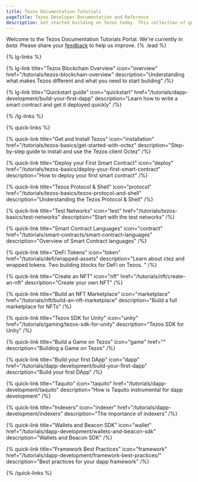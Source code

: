 ```yaml
---
title: Tezos Documentation Tutorials
pageTitle: Tezos Developer Documentation and Reference
description: Get started building on Tezos today. This collection of guides will take you through writing your first smart contract, using the Unity SDK, and building an NFT Marketplace.
---
```


Welcome to the Tezos Documentation Tutorials Portal. We're currently in _beta_. Please share your [feedback](https://github.com/trilitech/tezos-developer-docs/issues/new/choose) to help us improve. {% .lead %}

{% lg-links %}

{% lg-link title="Tezos Blockchain Overview" icon="overview" href="/tutorials/tezos-blockchain-overview" description="Understanding what makes Tezos different and what you need to start building" /%}

{% lg-link title="Quickstart guide" icon="quickstart" href="/tutorials/dapp-development/build-your-first-dapp" description="Learn how to write a smart contract and get it deployed quickly" /%}

{% /lg-links %}

{% quick-links %}

{% quick-link title="Get and Install Tezos" icon="installation" href="/tutorials/tezos-basics/get-started-with-octez" description="Step-by-step guide to install and use the Tezos client Octez" /%}

{% quick-link title="Deploy your First Smart Contract" icon="deploy" href="/tutorials/tezos-basics/deploy-your-first-smart-contract" description="How to deploy your first smart contract" /%}

{% quick-link title="Tezos Protocol & Shell" icon="protocol" href="/tutorials/tezos-basics/tezos-protocol-and-shell" description="Understanding the Tezos Protocol & Shell" /%}

{% quick-link title="Test Networks" icon="test" href="/tutorials/tezos-basics/test-networks" description="Start with the test networks" /%}

{% quick-link title="Smart Contract Languages" icon="contract" href="/tutorials/smart-contracts/smart-contract-languages" description="Overview of Smart Contract languages" /%}

{% quick-link title="DeFi Tokens" icon="token" href="/tutorials/defi/wrapped-assets" description="Learn about ctez and wrapped tokens. Two building blocks for DeFi on Tezos. " /%}

{% quick-link title="Create an NFT" icon="nft" href="/tutorials/nft/create-an-nft" description="Create your own NFT" /%}

{% quick-link title="Build an NFT Marketplace" icon="marketplace" href="/tutorials/nft/build-an-nft-marketplace" description="Build a full marketplace for NFTs" /%}

{% quick-link title="Tezos SDK for Unity" icon="unity" href="/tutorials/gaming/tezos-sdk-for-unity" description="Tezos SDK for Unity" /%}

{% quick-link title="Build a Game on Tezos" icon="game" href="" description="Building a Game on Tezos" /%}

{% quick-link title="Build your first DApp" icon="dapp" href="/tutorials/dapp-development/build-your-first-dapp" description="Build your first DApp" /%}

{% quick-link title="Taquito" icon="taquito" href="/tutorials/dapp-development/taquito" description="How is Taquito instrumental for dapp development" /%}

{% quick-link title="Indexers" icon="indexer" href="/tutorials/dapp-development/indexers" description="The importance of indexers" /%}

{% quick-link title="Wallets and Beacon SDK" icon="wallet" href="/tutorials/dapp-development/wallets-and-beacon-sdk" description="Wallets and Beacon SDK" /%}

{% quick-link title="Framework Best Practices" icon="framework" href="/tutorials/dapp-development/framework-best-practices/" description="Best practices for your dapp framework" /%}

{% /quick-links %}
